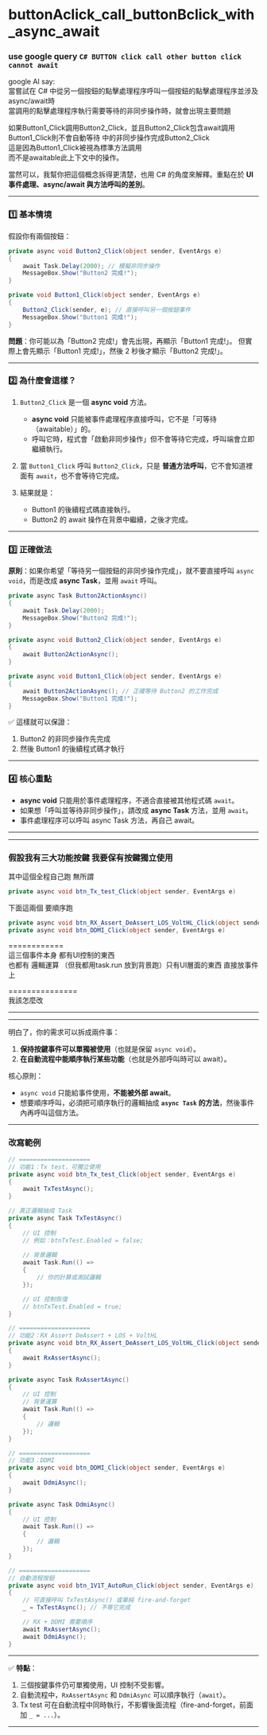 # buttonAclick_call_buttonBclick_with_async_await

### use google query `C# BUTTON click call other button click cannot await`
google AI say:   
當嘗試在 C# 中從另一個按鈕的點擊處理程序呼叫一個按鈕的點擊處理程序並涉及async/await時  
當調用的點擊處理程序執行需要等待的非同步操作時，就會出現主要問題  

如果Button1_Click調用Button2_Click，並且Button2_Click包含await調用  
Button1_Click則不會自動等待 中的非同步操作完成Button2_Click  
這是因為Button1_Click被視為標準方法調用  
而不是awaitable此上下文中的操作。



當然可以，我幫你把這個概念拆得更清楚，也用 C# 的角度來解釋。重點在於 **UI 事件處理、async/await 與方法呼叫的差別**。

---

### 1️⃣ 基本情境

假設你有兩個按鈕：

```csharp
private async void Button2_Click(object sender, EventArgs e)
{
    await Task.Delay(2000); // 模擬非同步操作
    MessageBox.Show("Button2 完成!");
}

private void Button1_Click(object sender, EventArgs e)
{
    Button2_Click(sender, e); // 直接呼叫另一個按鈕事件
    MessageBox.Show("Button1 完成!");
}
```

**問題**：你可能以為「Button2 完成!」會先出現，再顯示「Button1 完成!」。
但實際上會先顯示「Button1 完成!」，然後 2 秒後才顯示「Button2 完成!」。

---

### 2️⃣ 為什麼會這樣？

1. `Button2_Click` 是一個 **async void** 方法。

   * **async void** 只能被事件處理程序直接呼叫，它不是「可等待（awaitable）」的。
   * 呼叫它時，程式會「啟動非同步操作」但不會等待它完成，呼叫端會立即繼續執行。

2. 當 `Button1_Click` 呼叫 `Button2_Click`，只是 **普通方法呼叫**，它不會知道裡面有 `await`，也不會等待它完成。

3. 結果就是：

   * Button1 的後續程式碼直接執行。
   * Button2 的 await 操作在背景中繼續，之後才完成。

---

### 3️⃣ 正確做法

**原則**：如果你希望「等待另一個按鈕的非同步操作完成」，就不要直接呼叫 `async void`，而是改成 **async Task**，並用 `await` 呼叫。

```csharp
private async Task Button2ActionAsync()
{
    await Task.Delay(2000);
    MessageBox.Show("Button2 完成!");
}

private async void Button2_Click(object sender, EventArgs e)
{
    await Button2ActionAsync();
}

private async void Button1_Click(object sender, EventArgs e)
{
    await Button2ActionAsync(); // 正確等待 Button2 的工作完成
    MessageBox.Show("Button1 完成!");
}
```

✅ 這樣就可以保證：

1. Button2 的非同步操作先完成
2. 然後 Button1 的後續程式碼才執行

---

### 4️⃣ 核心重點

* **async void** 只能用於事件處理程序，不適合直接被其他程式碼 `await`。
* 如果想「呼叫並等待非同步操作」，請改成 **async Task** 方法，並用 `await`。
* 事件處理程序可以呼叫 async Task 方法，再自己 await。

---
---

### 假設我有三大功能按鍵  我要保有按鍵獨立使用

其中這個全程自己跑 無所謂  
```csharp
private async void btn_Tx_test_Click(object sender, EventArgs e)  
```
  
  
下面這兩個 要順序跑  
```csharp
private async void btn_RX_Assert_DeAssert_LOS_VoltHL_Click(object sender, EventArgs e)  
private async void btn_DDMI_Click(object sender, EventArgs e)
```


============  
這三個事件本身  都有UI控制的東西     
也都有  邏輯運算 （但我都用task.run 放到背景跑）只有UI層面的東西  直接放事件上

===============  
我該怎麼改  

---  
---  

明白了，你的需求可以拆成兩件事：

1. **保持按鍵事件可以單獨被使用**（也就是保留 `async void`）。
2. **在自動流程中能順序執行某些功能**（也就是外部呼叫時可以 await）。

核心原則：

* `async void` 只能給事件使用，**不能被外部 await**。
* 想要順序呼叫，必須把可順序執行的邏輯抽成 **`async Task` 的方法**，然後事件內再呼叫這個方法。

---

### 改寫範例

```csharp
// ====================
// 功能1：Tx test，可獨立使用
private async void btn_Tx_test_Click(object sender, EventArgs e)
{
    await TxTestAsync();
}

// 真正邏輯抽成 Task
private async Task TxTestAsync()
{
    // UI 控制
    // 例如：btnTxTest.Enabled = false;
    
    // 背景邏輯
    await Task.Run(() =>
    {
        // 你的計算或測試邏輯
    });

    // UI 控制恢復
    // btnTxTest.Enabled = true;
}

// ====================
// 功能2：RX Assert DeAssert + LOS + VoltHL
private async void btn_RX_Assert_DeAssert_LOS_VoltHL_Click(object sender, EventArgs e)
{
    await RxAssertAsync();
}

private async Task RxAssertAsync()
{
    // UI 控制
    // 背景運算
    await Task.Run(() =>
    {
        // 邏輯
    });
}

// ====================
// 功能3：DDMI
private async void btn_DDMI_Click(object sender, EventArgs e)
{
    await DdmiAsync();
}

private async Task DdmiAsync()
{
    // UI 控制
    await Task.Run(() =>
    {
        // 邏輯
    });
}

// ====================
// 自動流程按鈕
private async void btn_1V1T_AutoRun_Click(object sender, EventArgs e)
{
    // 可直接呼叫 TxTestAsync() 或單純 fire-and-forget
    _ = TxTestAsync(); // 不等它完成

    // RX + DDMI 需要順序
    await RxAssertAsync();
    await DdmiAsync();
}
```

---

✅ **特點**：

1. 三個按鍵事件仍可單獨使用，UI 控制不受影響。
2. 自動流程中，`RxAssertAsync` 和 `DdmiAsync` 可以順序執行（`await`）。
3. Tx test 可在自動流程中同時執行，不影響後面流程（fire-and-forget，前面加 `_ = ...`）。

---





